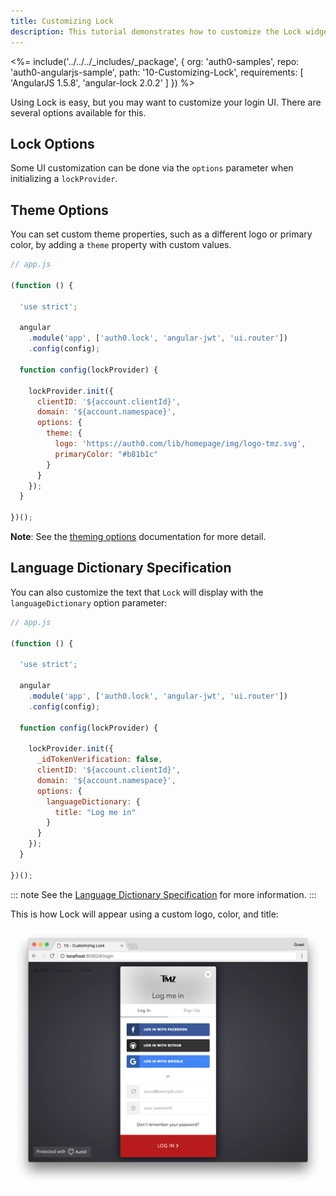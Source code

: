 ```yaml
---
title: Customizing Lock
description: This tutorial demonstrates how to customize the Lock widget
---
```


<%= include('../../../_includes/_package', {
  org: 'auth0-samples',
  repo: 'auth0-angularjs-sample',
  path: '10-Customizing-Lock',
  requirements: [
    'AngularJS 1.5.8',
    'angular-lock 2.0.2'
  ]
}) %>

Using Lock is easy, but you may want to customize your login UI. There are several options available for this.

## Lock Options

Some UI customization can be done via the `options` parameter when initializing a `lockProvider`.

## Theme Options

You can set custom theme properties, such as a different logo or primary color, by adding a `theme` property with custom values.

```js
// app.js

(function () {

  'use strict';

  angular
    .module('app', ['auth0.lock', 'angular-jwt', 'ui.router'])
    .config(config);

  function config(lockProvider) {

    lockProvider.init({
      clientID: '${account.clientId}',
      domain: '${account.namespace}',
      options: {
        theme: {
          logo: 'https://auth0.com/lib/homepage/img/logo-tmz.svg',
          primaryColor: "#b81b1c"
        }
      }
    });
  }

})();
```

**Note**: See the [theming options](https://github.com/auth0/lock#theming-options) documentation for more detail.

## Language Dictionary Specification

You can also customize the text that `Lock` will display with the `languageDictionary` option parameter:

```js
// app.js

(function () {

  'use strict';

  angular
    .module('app', ['auth0.lock', 'angular-jwt', 'ui.router'])
    .config(config);

  function config(lockProvider) {

    lockProvider.init({
      _idTokenVerification: false,
      clientID: '${account.clientId}',
      domain: '${account.namespace}',
      options: {
        languageDictionary: {
          title: "Log me in"
        }
      }
    });
  }

})();
```

::: note
See the [Language Dictionary Specification](https://github.com/auth0/lock#language-dictionary-specification) for more information.
:::

This is how Lock will appear using a custom logo, color, and title:

![Custom lock](/media/articles/angularjs/widget-custom-logo-color.png)
